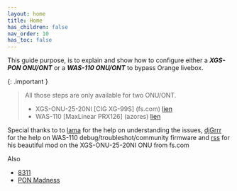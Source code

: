```yaml
---
layout: home
title: Home
has_children: false
nav_order: 10
has_toc: false
---
```


This guide purpose, is to explain and show how to configure either a ***XGS-PON ONU/ONT*** or a ***WAS-110 ONU/ONT*** to bypass Orange livebox.

{: .important }
> All those steps are only available for two ONU/ONT.
> - XGS-ONU-25-20NI [CIG XG-99S] (fs.com) [lien](https://www.fs.com/fr/products/185594.html)
> - WAS-110 [MaxLinear PRX126] (azores) [lien](https://www.fibermall.com/sale-460693-xgspon-onu-sfp-stick.htm)

Special thanks to to [lama](https://github.com/palpaga) for the help on understanding the issues, [djGrrr](https://github.com/djGrrr) for the help on WAS-110 debug/troubleshot/community firmware and [rss](https://github.com/rssor) for his beautiful mod on the XGS-ONU-25-20NI ONU from fs.com

Also
- [8311](https://pon.wiki)
- [PON Madness](https://hackaday.io/project/194709-pon-madness-bypass-xgs-pon-ontswith-a-stick)
